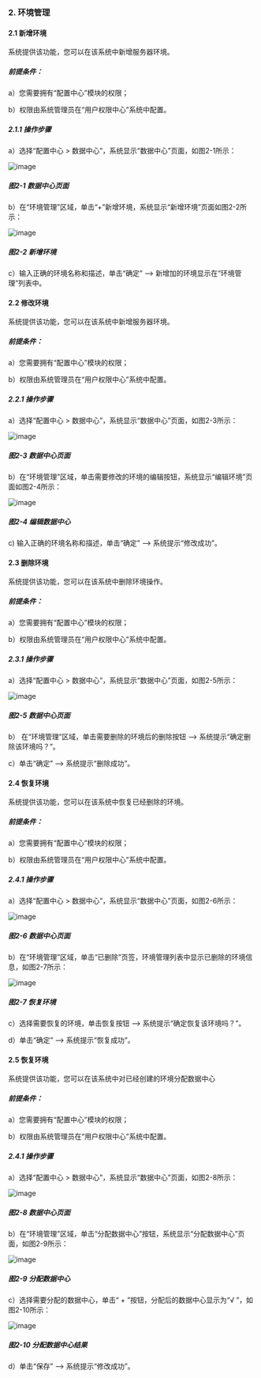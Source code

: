 ### 2. 环境管理

#### 2.1 新增环境

系统提供该功能，您可以在该系统中新增服务器环境。

##### 前提条件：

a）您需要拥有“配置中心”模块的权限；

b）权限由系统管理员在“用户权限中心”系统中配置。

##### 2.1.1 操作步骤

a）选择“配置中心 > 数据中心”，系统显示“数据中心”页面，如图2-1所示：

![image](https://user-images.githubusercontent.com/79617492/170234165-0ca8971f-37d4-46ab-bd1a-a0d95a390cf0.png)

##### 图2-1 数据中心页面

b）在“环境管理”区域，单击“+”新增环境，系统显示“新增环境”页面如图2-2所示：

![image](https://user-images.githubusercontent.com/79617492/170234204-6484aa23-43da-409b-9fdf-71f719553708.png)

##### 图2-2 新增环境

c）输入正确的环境名称和描述，单击“确定” --> 新增加的环境显示在“环境管理”列表中。

#### 2.2 修改环境

系统提供该功能，您可以在该系统中新增服务器环境。

##### 前提条件：

a）您需要拥有“配置中心”模块的权限；

b）权限由系统管理员在“用户权限中心”系统中配置。

##### 2.2.1 操作步骤

a）选择“配置中心 > 数据中心”，系统显示“数据中心”页面，如图2-3所示：

![image](https://user-images.githubusercontent.com/79617492/170234253-ac77e617-7182-4514-ad2a-9964ae1793bd.png)

##### 图2-3 数据中心页面

b）在“环境管理”区域，单击需要修改的环境的编辑按钮，系统显示“编辑环境”页面如图2-4所示：

![image](https://user-images.githubusercontent.com/79617492/170234315-2d82c857-50be-4d18-bfc1-b9135de37648.png)

##### 图2-4 编辑数据中心

c) 输入正确的环境名称和描述，单击“确定” --> 系统提示“修改成功”。

#### 2.3 删除环境

系统提供该功能，您可以在该系统中删除环境操作。

##### 前提条件：

a）您需要拥有“配置中心”模块的权限；

b）权限由系统管理员在“用户权限中心”系统中配置。

##### 2.3.1 操作步骤

a）选择“配置中心 > 数据中心”，系统显示“数据中心”页面，如图2-5所示：

![image](https://user-images.githubusercontent.com/79617492/170234378-cc3bd622-8ebb-461f-bda6-85167b6c8a18.png)

##### 图2-5 数据中心页面

b） 在“环境管理”区域，单击需要删除的环境后的删除按钮 --> 系统提示“确定删除该环境吗？”。

c）单击“确定” --> 系统提示“删除成功”。

#### 2.4 恢复环境

系统提供该功能，您可以在该系统中恢复已经删除的环境。

##### 前提条件：

a）您需要拥有“配置中心”模块的权限；

b）权限由系统管理员在“用户权限中心”系统中配置。

##### 2.4.1 操作步骤

a）选择“配置中心 > 数据中心”，系统显示“数据中心”页面，如图2-6所示：

![image](https://user-images.githubusercontent.com/79617492/170234425-590b078b-da09-4d58-901c-65d6244af6b7.png)

##### 图2-6 数据中心页面

b）在“环境管理”区域，单击“已删除”页签，环境管理列表中显示已删除的环境信息，如图2-7所示：

![image](https://user-images.githubusercontent.com/79617492/170234461-2d48032d-1761-4bca-a322-11eeca3d5e91.png)

##### 图2-7 恢复环境

c）选择需要恢复的环境，单击恢复按钮 --> 系统提示“确定恢复该环境吗？”。

d）单击“确定” --> 系统提示“恢复成功”。

#### 2.5 恢复环境

系统提供该功能，您可以在该系统中对已经创建的环境分配数据中心

##### 前提条件：

a）您需要拥有“配置中心”模块的权限；

b）权限由系统管理员在“用户权限中心”系统中配置。

##### 2.4.1 操作步骤

a）选择“配置中心 > 数据中心”，系统显示“数据中心”页面，如图2-8所示：

![image](https://user-images.githubusercontent.com/79617492/170234507-55b44e73-28bb-45d4-888e-9854cd294545.png)

##### 图2-8 数据中心页面

b）在“环境管理”区域，单击“分配数据中心”按钮，系统显示“分配数据中心”页面，如图2-9所示：

![image](https://user-images.githubusercontent.com/79617492/170234567-d87f588e-a5a0-438b-bbda-67d3ef5a2dd5.png)

##### 图2-9 分配数据中心

c）选择需要分配的数据中心，单击“ + ”按钮，分配后的数据中心显示为“√ ”，如图2-10所示：

![image](https://user-images.githubusercontent.com/79617492/170234601-15cbc797-ee22-43f2-a5a7-ea0ad1b7fd7a.png)

##### 图2-10 分配数据中心结果

d）单击“保存” --> 系统提示“修改成功”。
